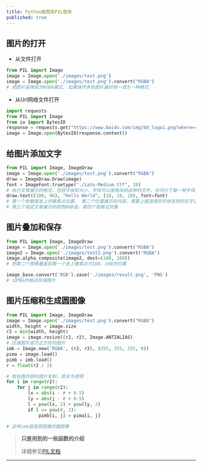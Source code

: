 ```yaml
---
title: Python画图库PIL使用
published: true
---
```



## [](#header-3)图片的打开

*   从文件打开

```python
from PIL import Image
image = Image.open('./images/test.png')
image = Image.open('./images/test.png').convert("RGBA")
# 把图片装换成为RGBA模式, 如果操作多张图片最好统一成为一种格式
```

*   从Url网络文件打开

```python
import requests
from PIL import Image
from io import BytesIO
response = requests.get("https://www.baidu.com/img/bd_logo1.png?where=super")
image = Image.open(BytesIO(response.content))
```

## [](#header-3)给图片添加文字

```python
from PIL import Image, ImageDraw
image = Image.open('./images/test.png').convert("RGBA")
draw = ImageDraw.Draw(image)
font = ImageFont.truetype("./Lato-Medium.ttf", 38)
# 执行文章展示的格式，包括字体和大小，字体可以使用系统自带的文件，也可行下载一种字体文件，使用本地文件
draw.text((100, 96), "Hello World", (18, 18, 18), font=font)
# 第一个参数是坐上的像素点位置， 第二个位置展示的内容，需要上面选择的字体支持的文字才可以在图中正常展示，
# 第三个指定文章展示的颜色RGB值，第四个是格式对象
```

## [](#header-3)图片叠加和保存

```python
from PIL import Image, ImageDraw
image = Image.open('./images/test.png').convert("RGBA")
image2 = Image.open('./images/test2.png').convert("RGBA")
image.alpha_composite(image2, dest=(100, 100))
# 把第二个图像覆盖到第一个坐上像素点为100，100的位置

image_base.convert('RGB').save('./images/result.png', 'PNG')
# 以PNG的格式存储图片
```

## [](#header-3)图片压缩和生成圆图像

```python
from PIL import Image, ImageDraw
image = Image.open('./images/test.png').convert("RGBA")
width, height = image.size
r2 = min(width, height)
image = image.resize((r2, r2), Image.ANTIALIAS)
# 压缩图片成为正方形的图片
imb = Image.new('RGBA', (r2, r2), (255, 255, 255, 0))
pima = image.load()
pimb = imb.load()
r = float(r2 / 2)

# 取在圆内部的图片复制，其余为透明
for i in range(r2):
    for j in range(r2):
        lx = abs(i - r + 0.5)
        ly = abs(j - r + 0.5)
        l = pow(lx, 2) + pow(ly, 2)
        if l <= pow(r, 2):
            pimb[i, j] = pima[i, j]

# 这样imb就是原图像的圆图像
```


> **只是用到的一些函数的介绍**
>
> 详细参见[PIL文档](https://pillow.readthedocs.io/en/stable/)

* * *